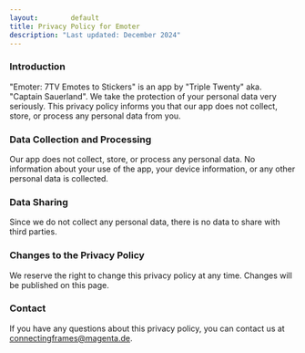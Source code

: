 ```yaml
---
layout:        default
title: Privacy Policy for Emoter
description: "Last updated: December 2024"
---
```


### Introduction

"Emoter: 7TV Emotes to Stickers" is an app by "Triple Twenty" aka. "Captain Sauerland". We take the protection of your personal data very seriously. This privacy policy informs you that our app does not collect, store, or process any personal data from you.

### Data Collection and Processing

Our app does not collect, store, or process any personal data. No information about your use of the app, your device information, or any other personal data is collected.

### Data Sharing

Since we do not collect any personal data, there is no data to share with third parties.

### Changes to the Privacy Policy

We reserve the right to change this privacy policy at any time. Changes will be published on this page.

### Contact

If you have any questions about this privacy policy, you can contact us at connectingframes@magenta.de.
